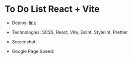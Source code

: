 # To  Do List React + Vite

- Deploy: [link](https://ivan1986mrpl.github.io/to-do-react/dist/)

- Technologies: SCSS, React, Vite, Eslint, Stylelint, Prettier

- Screenshot:
   <img src="" />

- Google Page Speed:
   <img src="" />
